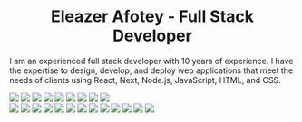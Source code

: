 <h1 align="center">Eleazer Afotey - Full Stack Developer</h1>
<p>
I am an experienced full stack developer with 10 years of experience. I have the expertise to design, develop, and deploy web applications that meet the needs of clients using React, Next, Node.js, JavaScript, HTML, and CSS.
</p>

<p>
    <img src="https://img.shields.io/badge/-ReactJs-61DAFB?logo=react&logoColor=white&style=flat"/>
    <img src="https://img.shields.io/badge/-Node.js-339933?logo=Node.js&logoColor=white&style=flat""/>
    <img src="https://img.shields.io/badge/-Express-000000?logo=Express&logoColor=white&style=flat""/>
    <img src="https://img.shields.io/badge/-Next.js-000000?style=flat-square&logo=Next.js&logoColor=white"/>
    <img src="https://img.shields.io/badge/-Gatsby-663399?style=flat-square&logo=Gatsby&logoColor=white"/>
    <img src="https://img.shields.io/badge/-GraphQL-E10098?style=flat-square&logo=GraphQL&logoColor=white"/>
    <img src="https://img.shields.io/badge/-MongoDB-47A248?style=flat-square&logo=MongoDB&logoColor=white"/>
    <img src="https://img.shields.io/badge/-HTML5-E34F26?style=flat-square&logo=HTML5&logoColor=flat"/>
    <img src="https://img.shields.io/badge/-CSS3-1572B6?style=flat-square&logo=CSS3&logoColor=white"/><br/>
    <img src="https://img.shields.io/badge/-Amazon AWS-232F3E?style=flat-square&logo=Amazon AWS&logoColor=white"/>
    <img src="https://img.shields.io/badge/-Visual%20Studio%20Code-23A9F2?style=flat-square&logo=Visual%20Studio%20Code&logoColor=white"/>
    <img src="https://img.shields.io/badge/-Github-181717?style=flat-square&logo=GitHub&logoColor=white"/>
    <img src="https://img.shields.io/badge/-Git-F44D27?style=flat-square&logo=Git&logoColor=white"/>
    <img src="https://img.shields.io/badge/-NPM-CB3837?style=flat-square&logo=NPM&logoColor=white"/>
    <img src="https://img.shields.io/badge/-Apache-D22128?style=flat-square&logo=Apache&logoColor=white"/>
    <img src="https://img.shields.io/badge/-Trello-0079BF?style=flat-square&logo=Trello&logoColor=white"/>
    <img src="https://img.shields.io/badge/-Slack-E01563?style=flat-square&logo=Slack&logoColor=white"/>
    <img src="https://img.shields.io/badge/-Sketch-FA6400?style=flat-square&logo=Sketch&logoColor=white"/>
    <img src="https://img.shields.io/badge/-Storybook-FF4785?style=flat-square&logo=Storybook&logoColor=white"/>
    <img src="https://img.shields.io/badge/-WebPack-1C78C0?style=flat-square&logo=WebPack&logoColor=white"/>
    <img src="https://img.shields.io/badge/-ESLint-4B32C3?style=flat-square&logo=ESLint&logoColor=white"/>
    <img src="https://img.shields.io/badge/-Google%20Cloud-4285F4?style=flat-square&logo=Google%20Cloud&logoColor=white"/>
  </p>
</p>
